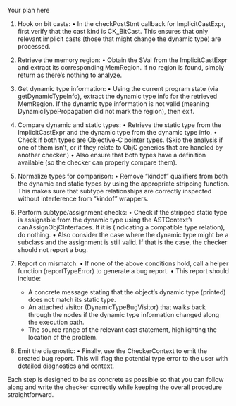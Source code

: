 Your plan here

1. Hook on bit casts:
   • In the checkPostStmt callback for ImplicitCastExpr, first verify that the cast kind is CK_BitCast. This ensures that only relevant implicit casts (those that might change the dynamic type) are processed.

2. Retrieve the memory region:
   • Obtain the SVal from the ImplicitCastExpr and extract its corresponding MemRegion. If no region is found, simply return as there’s nothing to analyze.

3. Get dynamic type information:
   • Using the current program state (via getDynamicTypeInfo), extract the dynamic type info for the retrieved MemRegion. If the dynamic type information is not valid (meaning DynamicTypePropagation did not mark the region), then exit.

4. Compare dynamic and static types:
   • Retrieve the static type from the ImplicitCastExpr and the dynamic type from the dynamic type info.
   • Check if both types are Objective-C pointer types. (Skip the analysis if one of them isn’t, or if they relate to ObjC generics that are handled by another checker.)
   • Also ensure that both types have a definition available (so the checker can properly compare them).

5. Normalize types for comparison:
   • Remove “kindof” qualifiers from both the dynamic and static types by using the appropriate stripping function. This makes sure that subtype relationships are correctly inspected without interference from “kindof” wrappers.

6. Perform subtype/assignment checks:
   • Check if the stripped static type is assignable from the dynamic type using the ASTContext’s canAssignObjCInterfaces. If it is (indicating a compatible type relation), do nothing.
   • Also consider the case where the dynamic type might be a subclass and the assignment is still valid. If that is the case, the checker should not report a bug.

7. Report on mismatch:
   • If none of the above conditions hold, call a helper function (reportTypeError) to generate a bug report.
   • This report should include:
     - A concrete message stating that the object’s dynamic type (printed) does not match its static type.
     - An attached visitor (DynamicTypeBugVisitor) that walks back through the nodes if the dynamic type information changed along the execution path.
     - The source range of the relevant cast statement, highlighting the location of the problem.

8. Emit the diagnostic:
   • Finally, use the CheckerContext to emit the created bug report. This will flag the potential type error to the user with detailed diagnostics and context.

Each step is designed to be as concrete as possible so that you can follow along and write the checker correctly while keeping the overall procedure straightforward.